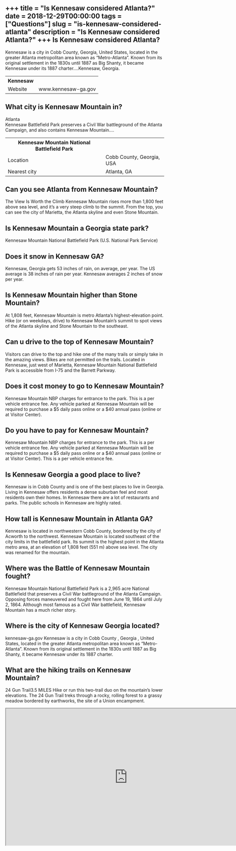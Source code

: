 +++
title = "Is Kennesaw considered Atlanta?"
date = 2018-12-29T00:00:00
tags = ["Questions"]
slug = "is-kennesaw-considered-atlanta"
description = "Is Kennesaw considered Atlanta?"
+++
Is Kennesaw considered Atlanta?
-------------------------------

Kennesaw is a city in Cobb County, Georgia, United States, located in the greater Atlanta metropolitan area known as “Metro-Atlanta”. Known from its original settlement in the 1830s until 1887 as Big Shanty, it became Kennesaw under its 1887 charter….Kennesaw, Georgia.

<table><tr><th>Kennesaw</th></tr><tr><td>Website</td><td>www.kennesaw-ga.gov</td></tr></table>

What city is Kennesaw Mountain in?
----------------------------------

Atlanta  
Kennesaw Battlefield Park preserves a Civil War battleground of the Atlanta Campaign, and also contains Kennesaw Mountain….

<table><tr><th>Kennesaw Mountain National Battlefield Park</th></tr><tr><td>Location</td><td>Cobb County, Georgia, USA</td></tr><tr><td>Nearest city</td><td>Atlanta, GA</td></tr></table>

Can you see Atlanta from Kennesaw Mountain?
-------------------------------------------

The View Is Worth the Climb Kennesaw Mountain rises more than 1,800 feet above sea level, and it’s a very steep climb to the summit. From the top, you can see the city of Marietta, the Atlanta skyline and even Stone Mountain.

Is Kennesaw Mountain a Georgia state park?
------------------------------------------

Kennesaw Mountain National Battlefield Park (U.S. National Park Service)

Does it snow in Kennesaw GA?
----------------------------

Kennesaw, Georgia gets 53 inches of rain, on average, per year. The US average is 38 inches of rain per year. Kennesaw averages 2 inches of snow per year.

Is Kennesaw Mountain higher than Stone Mountain?
------------------------------------------------

At 1,808 feet, Kennesaw Mountain is metro Atlanta’s highest-elevation point. Hike (or on weekdays, drive) to Kennesaw Mountain’s summit to spot views of the Atlanta skyline and Stone Mountain to the southeast.

Can u drive to the top of Kennesaw Mountain?
--------------------------------------------

Visitors can drive to the top and hike one of the many trails or simply take in the amazing views. Bikes are not permitted on the trails. Located in Kennesaw, just west of Marietta, Kennesaw Mountain National Battlefield Park is accessible from I-75 and the Barrett Parkway.

Does it cost money to go to Kennesaw Mountain?
----------------------------------------------

Kennesaw Mountain NBP charges for entrance to the park. This is a per vehicle entrance fee. Any vehicle parked at Kennesaw Mountain will be required to purchase a $5 daily pass online or a $40 annual pass (online or at Visitor Center).

Do you have to pay for Kennesaw Mountain?
-----------------------------------------

Kennesaw Mountain NBP charges for entrance to the park. This is a per vehicle entrance fee. Any vehicle parked at Kennesaw Mountain will be required to purchase a $5 daily pass online or a $40 annual pass (online or at Visitor Center). This is a per vehicle entrance fee.

Is Kennesaw Georgia a good place to live?
-----------------------------------------

Kennesaw is in Cobb County and is one of the best places to live in Georgia. Living in Kennesaw offers residents a dense suburban feel and most residents own their homes. In Kennesaw there are a lot of restaurants and parks. The public schools in Kennesaw are highly rated.

How tall is Kennesaw Mountain in Atlanta GA?
--------------------------------------------

Kennesaw is located in northwestern Cobb County, bordered by the city of Acworth to the northwest. Kennesaw Mountain is located southeast of the city limits in the battlefield park. Its summit is the highest point in the Atlanta metro area, at an elevation of 1,808 feet (551 m) above sea level. The city was renamed for the mountain.

Where was the Battle of Kennesaw Mountain fought?
-------------------------------------------------

Kennesaw Mountain National Battlefield Park is a 2,965 acre National Battlefield that preserves a Civil War battleground of the Atlanta Campaign. Opposing forces maneuvered and fought here from June 19, 1864 until July 2, 1864. Although most famous as a Civil War battlefield, Kennesaw Mountain has a much richer story.

Where is the city of Kennesaw Georgia located?
----------------------------------------------

kennesaw-ga.gov Kennesaw is a city in Cobb County , Georgia , United States, located in the greater Atlanta metropolitan area known as “Metro-Atlanta”. Known from its original settlement in the 1830s until 1887 as Big Shanty, it became Kennesaw under its 1887 charter.

What are the hiking trails on Kennesaw Mountain?
------------------------------------------------

24 Gun Trail3.5 MILES Hike or run this two-trail duo on the mountain’s lower elevations. The 24 Gun Trail treks through a rocky, rolling forest to a grassy meadow bordered by earthworks, the site of a Union encampment.

<iframe allow="accelerometer; autoplay; clipboard-write; encrypted-media; gyroscope; picture-in-picture" allowfullscreen="" class="__youtube_prefs__  epyt-is-override  no-lazyload" data-no-lazy="1" data-origheight="433" data-origwidth="770" data-skipgform_ajax_framebjll="" height="433" id="_ytid_32098" loading="lazy" src="https://www.youtube.com/embed/kfxVXApNYMg?enablejsapi=1&autoplay=0&cc_load_policy=0&cc_lang_pref=&iv_load_policy=1&loop=0&modestbranding=0&rel=1&fs=1&playsinline=0&autohide=2&theme=dark&color=red&controls=1&" title="YouTube player" width="770"></iframe>
